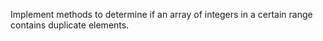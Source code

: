 Implement methods to determine if an array of integers in a certain range contains duplicate elements.

